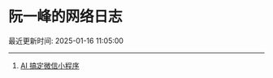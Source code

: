 # 阮一峰的网络日志

最近更新时间: 2025-01-16 11:05:00

--- 
1. [AI 搞定微信小程序](http://www.ruanyifeng.com/blog/2025/01/tencent-cloud-copilot.html) 
